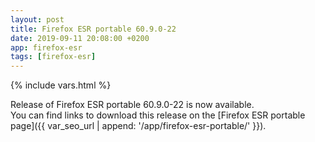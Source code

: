 ```yaml
---
layout: post
title: Firefox ESR portable 60.9.0-22
date: 2019-09-11 20:08:00 +0200
app: firefox-esr
tags: [firefox-esr]
---
```

{% include vars.html %}

Release of Firefox ESR portable 60.9.0-22 is now available.<br />
You can find links to download this release on the [Firefox ESR portable page]({{ var_seo_url | append: '/app/firefox-esr-portable/' }}).